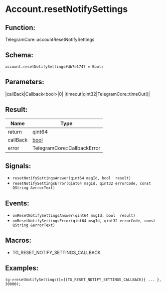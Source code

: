 # Account.resetNotifySettings

## Function:

TelegramCore::accountResetNotifySettings

## Schema:

`account.resetNotifySettings#db7e1747 = Bool;`
## Parameters:

|callBack|Callback<bool\>|0|
|timeout|qint32|TelegramCore::timeOut()|

## Result:

|Name|Type|
|----|----|
|return|qint64|
|callBack|[bool](../../types/bool.md)|
|error|TelegramCore::CallbackError|

## Signals:

* `resetNotifySettingsAnswer(qint64 msgId, bool  result)`
* `resetNotifySettingsError(qint64 msgId, qint32 errorCode, const QString &errorText)`

## Events:

* `onResetNotifySettingsAnswer(qint64 msgId, bool  result)`
* `onResetNotifySettingsError(qint64 msgId, qint32 errorCode, const QString &errorText)`

## Macros:

* TG_RESET_NOTIFY_SETTINGS_CALLBACK

## Examples:

`tg->resetNotifySettings([=](TG_RESET_NOTIFY_SETTINGS_CALLBACK){
    ...
}, 30000);`
